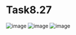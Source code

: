 # Task8.27

![image](https://user-images.githubusercontent.com/90614964/144856270-df63d109-10a8-483b-8e17-a9d6dfc17340.png)
![image](https://user-images.githubusercontent.com/90614964/144856079-4cd3654d-5c51-4115-9724-3c0493f84f6e.png)
![image](https://user-images.githubusercontent.com/90614964/144856092-5dae71ad-a919-46b6-b73f-bbe94f86fe7b.png)


